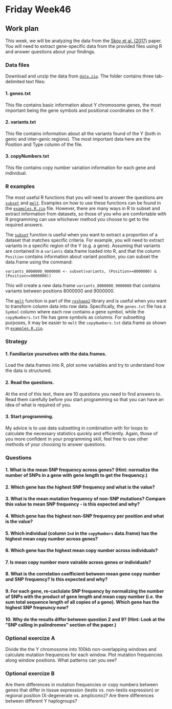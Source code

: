 # Friday Week46

## Work plan

This week, we will be analyzing the data from the [Skov et al. (2017)](https://journals.plos.org/plosgenetics/article?id=10.1371/journal.pgen.1006834) paper. You will need to extract gene-specific data from the provided files using R and answer questions about your findings.

### Data files
Download and unzip the data from [`data.zip`](data.zip). The folder contains three tab-delimited text files:
#### 1. genes.txt
This file contains basic information about Y chromosome genes, the most important being the gene symbols and positional coordinates on the Y.
#### 2. variants.txt
This file contains information about all the variants found of the Y (both in genic and inter-genic regions). The most important data here are the Position and Type column of the file.
#### 3. copyNumbers.txt
This file contains copy number variation information for each gene and individual.

### R examples
The most useful R functions that you will need to answer the questions are [`subset`](https://www.rdocumentation.org/packages/base/versions/3.6.2/topics/subset) and [`melt`](https://www.rdocumentation.org/packages/reshape2/versions/1.4.4/topics/melt). Examples on how to use these functions can be found in the [`examples.R.zip`](examples.R.zip) file. However, there are many ways in R to subset and extract information from datasets, so those of you who are comfortable with R programming can use whichever method you choose to get to the required answers.

The [`subset`](https://www.rdocumentation.org/packages/base/versions/3.6.2/topics/subset) function is useful when you want to extract a proportion of a dataset that matches specific criteria. For example, you will need to extract variants in a specific region of the Y (e.g. a gene). Assuming that variants are contained in a `variants` data.frame loaded into R, and that the column `Position` contains information about variant position, you can subset the data.frame using the command:

`variants_8000000_9000000 <- subset(variants, (Position>=8000000) & (Position<=9000000))`

This will create a new data.frame `variants_8000000_9000000` that contains variants between positions 8000000 and 9000000.

The [`melt`](https://www.rdocumentation.org/packages/reshape2/versions/1.4.4/topics/melt) function is part of the [`reshape2`](https://www.rdocumentation.org/packages/reshape2/versions/1.4.4) library and is useful when you want to transform column data into row data. Specifically, the `genes.txt` file has a `Symbol` column where each row contains a gene symbol, while the `copyNumbers.txt` file has gene symbols as columns. For subsetting purposes, it may be easier to `melt` the `copyNumbers.txt` data.frame as shown in [`examples.R.zip`](examples.R.zip).

### Strategy
#### 1. Familiarize yourselves with the data.frames.
Load the data.frames into R, plot some variables and try to understand how the data is structured.
#### 2. Read the questions.
At the end of this text, there are 10 questions you need to find answers to. Read them carefully before you start programming so that you can have an idea of what is required of you.
#### 3. Start programming.
My advice is to use data subsetting in combination with for loops to calculate the necessary statistics quickly and efficiently. Again, those of you more confident in your programming skill, feel free to use other methods of your choosing to answer questions.

### Questions
#### 1. What is the mean SNP frequency across genes? (Hint: normalize the number of SNPs in a gene with gene length to get the frequency.)
#### 2. Which gene has the highest SNP frequency and what is the value?
#### 3. What is the mean mutation frequency of non-SNP mutations? Compare this value to mean SNP frequency - is this expected and why?
#### 4. Which gene has the highest non-SNP frequency per position and what is the value?
#### 5. Which individual (column `Ind` in the `copyNumbers` data.frame) has the highest mean copy number across genes?
#### 6. Which gene has the highest mean copy number across individuals?
#### 7. Is mean copy number more vairable across genes or individuals?
#### 8. What is the correlation coefficient between mean gene copy number and SNP frequency? Is this expected and why?
#### 9. For each gene, re-caclulate SNP frequency by normalizing the number of SNPs with the product of gene length and mean copy number (i.e. the sum total sequence length of all copies of a gene). Which gene has the highest SNP freqeuncy now?
#### 10. Why do the results differ between question 2 and 9? (Hint: Look at the "SNP calling in palindromes" section of the paper.)

### Optional exercize A
Divide the the Y chromosome into 100kb non-overlapping windows and calculate mutation frequences for each window. Plot mutation frequencies along window positions. What patterns can you see?

### Optional exercize B
Are there differences in mutation frequencies or copy numbers between genes that differ in tissue expression (testis vs. non-testis expression) or regional position (X-degenerate vs. ampliconic)? Are there differences between different Y haplogroups?

